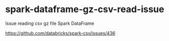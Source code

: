 # spark-dataframe-gz-csv-read-issue
Issue reading csv gz file Spark DataFrame

https://github.com/databricks/spark-csv/issues/436
